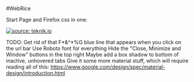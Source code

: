 #WebRice

Start Page and Firefox css in one:

<a href="https://u.teknik.io/OqBl2D.png"><img src="https://u.teknik.io/OqBl2D.png" title="source: teknik.io" /></a>

TODO: 
  Get rid of that F*&^*%G blue line that appears when you click on the url bar
  Use Roboto font for everything
  Hide the "Close, Minimize and Window" buttons in the top right
  Maybe add a box shadow to bottom of inactive, unhovered tabs
  Give it some more material stuff, which will require reading all of this:                                                    https://www.google.com/design/spec/material-design/introduction.html
